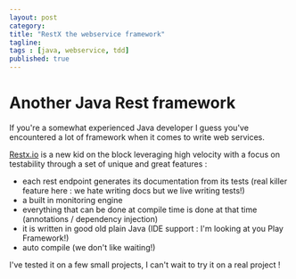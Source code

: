 ```yaml
---
layout: post 
category: 
title: "RestX the webservice framework"
tagline: 
tags : [java, webservice, tdd] 
published: true
---
```


# Another Java Rest framework #

If you're a somewhat experienced Java developer I guess you've encountered a lot of framework when it comes to write web services.

[Restx.io](http://www.restx.io) is a new kid on the block leveraging high velocity with a focus on testability through a set of unique and great features :

  * each rest endpoint generates its documentation from its tests (real killer feature here : we hate writing docs but we live writing tests!)
  * a built in monitoring engine
  * everything that can be done at compile time is done at that time (annotations / dependency injection) 
  * it is written in good old plain Java (IDE support : I'm looking at you Play Framework!)
  * auto compile (we don't like waiting!)

I've tested it on a few small projects, I can't wait to try it on a real project !